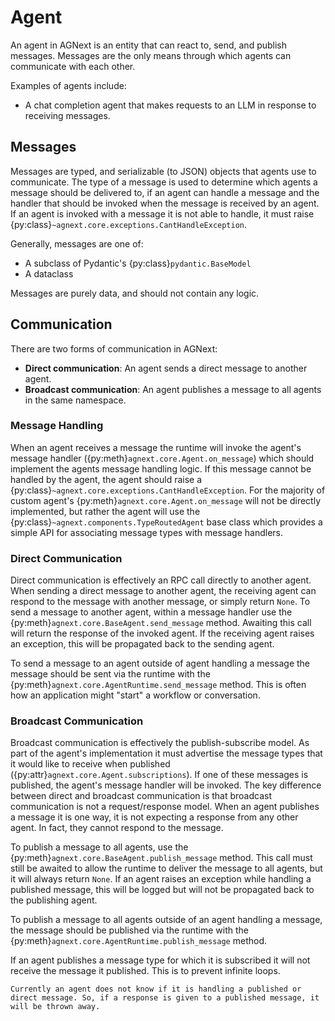 # Agent

An agent in AGNext is an entity that can react to, send, and publish
messages. Messages are the only means through which agents can communicate
with each other.

Examples of agents include:

- A chat completion agent that makes requests to an LLM in response to receiving messages.

## Messages

Messages are typed, and serializable (to JSON) objects that agents use to communicate. The type of a message is used to determine which agents a message should be delivered to, if an agent can handle a message and the handler that should be invoked when the message is received by an agent. If an agent is invoked with a message it is not able to handle, it must raise {py:class}`~agnext.core.exceptions.CantHandleException`.

Generally, messages are one of:

- A subclass of Pydantic's {py:class}`pydantic.BaseModel`
- A dataclass

Messages are purely data, and should not contain any logic.

<!-- ### Required Message Types

At the core framework level there is *no requirement* of which message types are handled by an agent. However, some behavior patterns require agents understand certain message types. For an agent to participate in these patterns, it must understand any such required message types.

For example, the chat layer in AGNext has the following required message types:

- {py:class}`agnext.chat.types.PublishNow`
- {py:class}`agnext.chat.types.Reset`

These are purely behavioral messages that are used to control the behavior of agents in the chat layer and do not represent any content.

Agents should document which message types they can handle. Orchestrating agents should document which message types they require.

```{tip}
An important part of designing an agent or choosing which agents to use is understanding which message types are required by the agents you are using.
``` -->

## Communication

There are two forms of communication in AGNext:

- **Direct communication**: An agent sends a direct message to another agent.
- **Broadcast communication**: An agent publishes a message to all agents in the same namespace.

### Message Handling

When an agent receives a message the runtime will invoke the agent's message handler ({py:meth}`agnext.core.Agent.on_message`) which should implement the agents message handling logic. If this message cannot be handled by the agent, the agent should raise a {py:class}`~agnext.core.exceptions.CantHandleException`. For the majority of custom agent's {py:meth}`agnext.core.Agent.on_message` will not be directly implemented, but rather the agent will use the {py:class}`~agnext.components.TypeRoutedAgent` base class which provides a simple API for associating message types with message handlers.

### Direct Communication

Direct communication is effectively an RPC call directly to another agent. When sending a direct message to another agent, the receiving agent can respond to the message with another message, or simply return `None`. To send a message to another agent, within a message handler use the {py:meth}`agnext.core.BaseAgent.send_message` method. Awaiting this call will return the response of the invoked agent. If the receiving agent raises an exception, this will be propagated back to the sending agent.

To send a message to an agent outside of agent handling a message the message should be sent via the runtime with the {py:meth}`agnext.core.AgentRuntime.send_message` method. This is often how an application might "start" a workflow or conversation.

### Broadcast Communication

Broadcast communication is effectively the publish-subscribe model.
As part of the agent's implementation it must advertise the message types that it would like to receive when published ({py:attr}`agnext.core.Agent.subscriptions`). If one of these messages is published, the agent's message handler will be invoked. The key difference between direct and broadcast communication is that broadcast communication is not a request/response model. When an agent publishes a message it is one way, it is not expecting a response from any other agent. In fact, they cannot respond to the message.

To publish a message to all agents, use the {py:meth}`agnext.core.BaseAgent.publish_message` method. This call must still be awaited to allow the runtime to deliver the message to all agents, but it will always return `None`. If an agent raises an exception while handling a published message, this will be logged but will not be propagated back to the publishing agent.

To publish a message to all agents outside of an agent handling a message, the message should be published via the runtime with the {py:meth}`agnext.core.AgentRuntime.publish_message` method.

If an agent publishes a message type for which it is subscribed it will not receive the message it published. This is to prevent infinite loops.

```{note}
Currently an agent does not know if it is handling a published or direct message. So, if a response is given to a published message, it will be thrown away.
```
